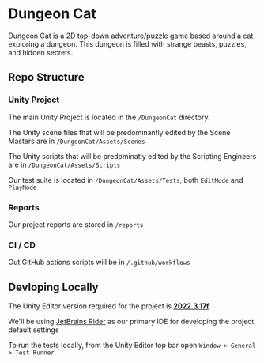 # Dungeon Cat

Dungeon Cat is a 2D top-down adventure/puzzle game based around a cat exploring a dungeon. This dungeon is filled with strange beasts, puzzles, and hidden secrets.

## Repo Structure

### Unity Project

The main Unity Project is located in the `/DungeonCat` directory.

The Unity scene files that will be predominantly edited by the Scene Masters are in `/DungeonCat/Assets/Scenes`

The Unity scripts that will be predominatly edited by the Scripting Engineers are in `/DungeonCat/Assets/Scripts`

Our test suite is located in `/DungeonCat/Assets/Tests`, both `EditMode` and `PlayMode`

### Reports

Our project reports are stored in `/reports`

### CI / CD

Out GitHub actions scripts will be in `/.github/workflows` 

## Devloping Locally

The Unity Editor version required for the project is [**2022.3.17f**](https://unity.com/releases/editor/qa/lts-releases#:~:text=January%209%2C%202024-,LTS%20Release,2022.3.17f1,-Released%3A%20January)

We'll be using [JetBrains Rider](https://www.jetbrains.com/lp/dotnet-unity/) as our primary IDE for developing the project, default settings

To run the tests locally, from the Unity Editor top bar open `Window > General > Test Runner`

<!-- TODO saved Rider run configuration for running the tests -->